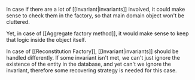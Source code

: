 In case if there are a lot of [[Invariant|invariants]] involved, it could make sense to check them in the factory, so that main domain object won't be cluttered.

Yet, in case of [[Aggregate factory method]], it would make sense to keep that logic inside the object itself.

In case of [[Reconstitution Factory]], [[Invariant|invariants]] should be handled differently. If some invariant isn't met, we can't just ignore the existence of the entity in the database, and yet can't we ignore the invariant, therefore some recovering strategy is needed for this case.

